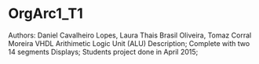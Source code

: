 # OrgArc1_T1
Authors: Daniel Cavalheiro Lopes, Laura Thais Brasil Oliveira, Tomaz Corral Moreira 
VHDL Arithimetic Logic Unit (ALU) Description; Complete with two 14 segments Displays;
Students project done in April 2015;
